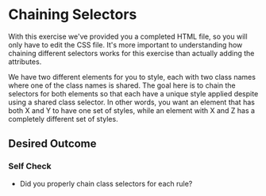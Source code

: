 # Chaining Selectors
With this exercise we've provided you a completed HTML file, so you will only have to edit the CSS file. It's more important to understanding how chaining different selectors works for this exercise than actually adding the attributes.

We have two different elements for you to style, each with two class names where one of the class names is shared. The goal here is to chain the selectors for both elements so that each have a unique style applied despite using a shared class selector. In other words, you want an element that has both X and Y to have one set of styles, while an element with X and Z has a completely different set of styles.

## Desired Outcome
<!-- Insert Outcome Image -->

### Self Check
- Did you properly chain class selectors for each rule?